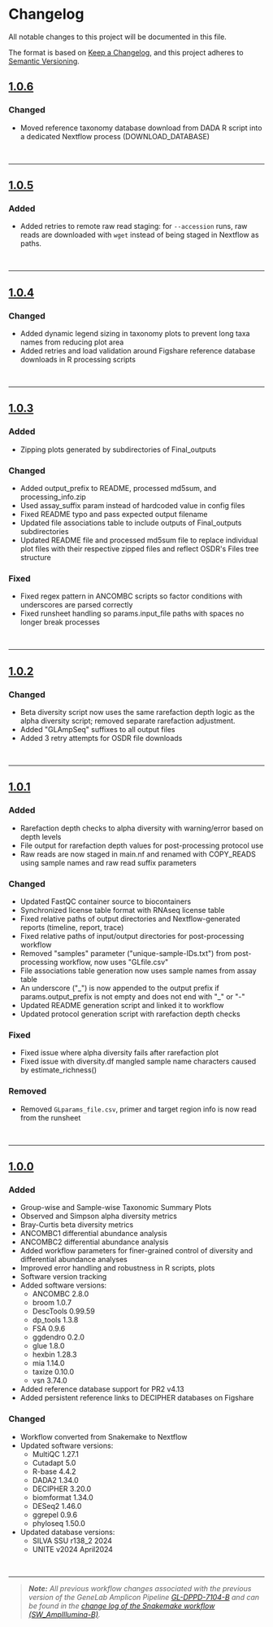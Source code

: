 # Changelog

All notable changes to this project will be documented in this file.

The format is based on [Keep a Changelog](https://keepachangelog.com/en/1.0.0/),
and this project adheres to [Semantic Versioning](https://semver.org/spec/v2.0.0.html).

## [1.0.6](https://github.com/nasa/GeneLab_AmpliconSeq_Workflow/tree/NF_AmpIllumina_1.0.6)

### Changed

- Moved reference taxonomy database download from DADA R script into a dedicated Nextflow process (DOWNLOAD_DATABASE)

<br>

---

## [1.0.5](https://github.com/nasa/GeneLab_AmpliconSeq_Workflow/tree/NF_AmpIllumina_1.0.5)

### Added

- Added retries to remote raw read staging: for `--accession` runs, raw reads are downloaded with `wget` instead of being staged in Nextflow as paths. 

<br>

---

## [1.0.4](https://github.com/nasa/GeneLab_AmpliconSeq_Workflow/tree/NF_AmpIllumina_1.0.4)

### Changed

- Added dynamic legend sizing in taxonomy plots to prevent long taxa names from reducing plot area
- Added retries and load validation around Figshare reference database downloads in R processing scripts

<br>

---

## [1.0.3](https://github.com/nasa/GeneLab_AmpliconSeq_Workflow/tree/NF_AmpIllumina_1.0.3)

### Added

- Zipping plots generated by subdirectories of Final_outputs

### Changed

- Added output_prefix to README, processed md5sum, and processing_info.zip
- Used assay_suffix param instead of hardcoded value in config files
- Fixed README typo and pass expected output filename
- Updated file associations table to include outputs of Final_outputs subdirectories
- Updated README file and processed md5sum file to replace individual plot files with their respective zipped files and reflect OSDR's Files tree structure


### Fixed

- Fixed regex pattern in ANCOMBC scripts so factor conditions with underscores are parsed correctly
- Fixed runsheet handling so params.input_file paths with spaces no longer break processes

<br>

---

## [1.0.2](https://github.com/nasa/GeneLab_AmpliconSeq_Workflow/tree/NF_AmpIllumina_1.0.2)


### Changed

- Beta diversity script now uses the same rarefaction depth logic as the alpha diversity script; removed separate rarefaction adjustment.
- Added "GLAmpSeq" suffixes to all output files
- Added 3 retry attempts for OSDR file downloads


<br>

---

## [1.0.1](https://github.com/nasa/GeneLab_AmpliconSeq_Workflow/tree/NF_AmpIllumina_1.0.1)

### Added

- Rarefaction depth checks to alpha diversity with warning/error based on depth levels
- File output for rarefaction depth values for post-processing protocol use
- Raw reads are now staged in main.nf and renamed with COPY_READS using sample names and raw read suffix parameters

### Changed

- Updated FastQC container source to biocontainers
- Synchronized license table format with RNAseq license table
- Fixed relative paths of output directories and Nextflow-generated reports (timeline, report, trace)
- Fixed relative paths of input/output directories for post-processing workflow
- Removed "samples" parameter ("unique-sample-IDs.txt") from post-processing workflow, now uses "GLfile.csv"
- File associations table generation now uses sample names from assay table 
- An underscore ("\_") is now appended to the output prefix if params.output_prefix is not empty and does not end with "\_" or "-"
- Updated README generation script and linked it to workflow
- Updated protocol generation script with rarefaction depth checks

### Fixed

- Fixed issue where alpha diversity fails after rarefaction plot
- Fixed issue with diversity.df mangled sample name characters caused by estimate_richness()

### Removed

- Removed `GLparams_file.csv`, primer and target region info is now read from the runsheet

<br>

---

## [1.0.0](https://github.com/nasa/GeneLab_AmpliconSeq_Workflow/tree/NF_AmpIllumina_1.0.0) 

### Added

- Group-wise and Sample-wise Taxonomic Summary Plots
- Observed and Simpson alpha diversity metrics
- Bray-Curtis beta diversity metrics
- ANCOMBC1 differential abundance analysis
- ANCOMBC2 differential abundance analysis
- Added workflow parameters for finer-grained control of diversity and differential abundance analyses
- Improved error handling and robustness in R scripts, plots
- Software version tracking
- Added software versions:
  - ANCOMBC 2.8.0
  - broom 1.0.7
  - DescTools 0.99.59
  - dp_tools 1.3.8
  - FSA 0.9.6
  - ggdendro 0.2.0
  - glue 1.8.0
  - hexbin 1.28.3
  - mia 1.14.0
  - taxize 0.10.0
  - vsn 3.74.0
- Added reference database support for PR2 v4.13
- Added persistent reference links to DECIPHER databases on Figshare

### Changed

- Workflow converted from Snakemake to Nextflow
- Updated software versions:
  - MultiQC 1.27.1
  - Cutadapt 5.0
  - R-base 4.4.2
  - DADA2 1.34.0
  - DECIPHER 3.20.0
  - biomformat 1.34.0
  - DESeq2 1.46.0
  - ggrepel 0.9.6
  - phyloseq 1.50.0
- Updated database versions:
  - SILVA SSU r138_2 2024
  - UNITE v2024 April2024

<br>

---

> ***Note:** All previous workflow changes associated with the previous version of the GeneLab Amplicon Pipeline
[GL-DPPD-7104-B](https://github.com/nasa/GeneLab_Data_Processing/blob/master/Amplicon/Illumina/Pipeline_GL-DPPD-7104_Versions/GL-DPPD-7104-B.md) and can be found in the
[change log of the Snakemake workflow (SW_AmpIllumina-B)](https://github.com/nasa/GeneLab_Data_Processing/blob/master/Amplicon/Illumina/Workflow_Documentation/SW_AmpIllumina-B/CHANGELOG.md).*
